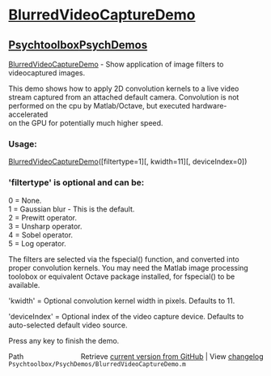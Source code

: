 # [BlurredVideoCaptureDemo](BlurredVideoCaptureDemo)
## [Psychtoolbox](Psychtoolbox)[PsychDemos](PsychDemos)

[BlurredVideoCaptureDemo](BlurredVideoCaptureDemo) - Show application of image filters to videocaptured images.  
  
This demo shows how to apply 2D convolution kernels to a live video  
stream captured from an attached default camera. Convolution is not  
performed on the cpu by Matlab/Octave, but executed hardware-accelerated  
on the GPU for potentially much higher speed.  
  
### Usage:  
  
[BlurredVideoCaptureDemo](BlurredVideoCaptureDemo)([filtertype=1][, kwidth=11][, deviceIndex=0])  
  
### 'filtertype' is optional and can be:  
  
0 = None.  
1 = Gaussian blur - This is the default.  
2 = Prewitt operator.  
3 = Unsharp operator.  
4 = Sobel operator.  
5 = Log operator.  
  
The filters are selected via the fspecial() function, and converted into  
proper convolution kernels. You may need the Matlab image processing  
toolobox or equivalent Octave package installed, for fspecial() to be  
available.  
  
'kwidth' = Optional convolution kernel width in pixels. Defaults to 11.  
  
'deviceIndex' = Optional index of the video capture device. Defaults to  
auto-selected default video source.  
  
Press any key to finish the demo.  
  




<div class="code_header" style="text-align:right;">
  <span style="float:left;">Path&nbsp;&nbsp;</span> <span class="counter">Retrieve <a href=
  "https://raw.github.com/Psychtoolbox-3/Psychtoolbox-3/beta/Psychtoolbox/PsychDemos/BlurredVideoCaptureDemo.m">current version from GitHub</a> | View <a href=
  "https://github.com/Psychtoolbox-3/Psychtoolbox-3/commits/beta/Psychtoolbox/PsychDemos/BlurredVideoCaptureDemo.m">changelog</a></span>
</div>
<div class="code">
  <code>Psychtoolbox/PsychDemos/BlurredVideoCaptureDemo.m</code>
</div>


